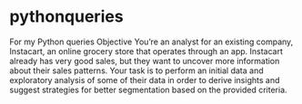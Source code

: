 # pythonqueries
For my Python queries
Objective
You’re an analyst for an existing company, Instacart, an online grocery store that operates
through an app. Instacart already has very good sales, but they want to uncover more
information about their sales patterns. Your task is to perform an initial data and exploratory
analysis of some of their data in order to derive insights and suggest strategies for better
segmentation based on the provided criteria.
